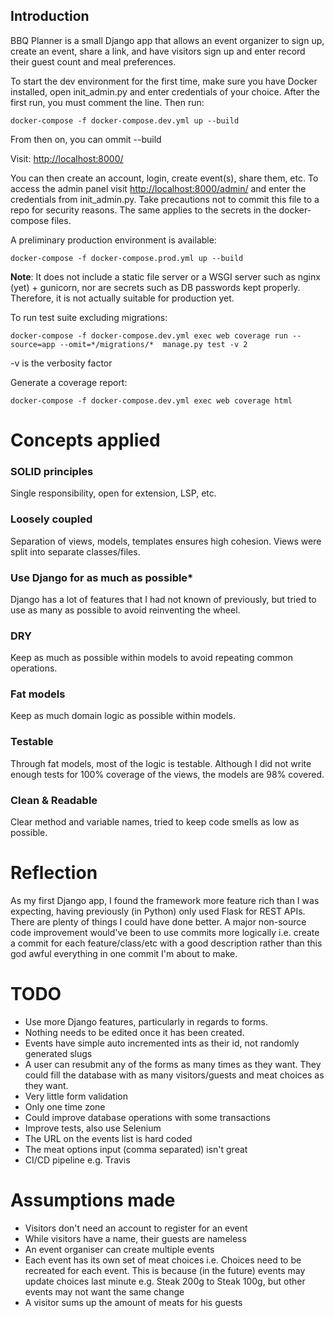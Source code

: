 ## Introduction

BBQ Planner is a small Django app that allows an event organizer to sign up, create an event, share a link, and have visitors sign up and enter record their guest count and meal preferences.

To start the dev environment for the first time, make sure you have Docker installed, open init_admin.py and enter credentials of your choice. After the first run, you must comment the line. Then run:
```
docker-compose -f docker-compose.dev.yml up --build
```
From then on, you can ommit --build

Visit: [http://localhost:8000/](http://localhost:8000/)

You can then create an account, login, create event(s), share them, etc. To access the admin panel visit [http://localhost:8000/admin/](http://localhost:8000/admin/) and enter the credentials from init_admin.py. Take precautions not to commit this file to a repo for security reasons. The same applies to the secrets in the docker-compose files.

A preliminary production environment is available:
```
docker-compose -f docker-compose.prod.yml up --build
```
**Note**: It does not include a static file server or a WSGI server such as nginx (yet) + gunicorn, nor are secrets such as DB passwords kept properly. Therefore, it is not actually suitable for production yet.

To run test suite excluding migrations:
```
docker-compose -f docker-compose.dev.yml exec web coverage run --source=app --omit=*/migrations/*  manage.py test -v 2
```
-v is the verbosity factor

Generate a coverage report:
```
docker-compose -f docker-compose.dev.yml exec web coverage html
```

# Concepts applied

### SOLID principles
Single responsibility, open for extension, LSP, etc.

### Loosely coupled
Separation of views, models, templates ensures high cohesion. Views were split into separate classes/files. 

### Use Django for as much as possible*
Django has a lot of features that I had not known of previously, but tried to use as many as possible to avoid reinventing the wheel.

### DRY
Keep as much as possible within models to avoid repeating common operations.

### Fat models
Keep as much domain logic as possible within models.

### Testable
Through fat models, most of the logic is testable. Although I did not write enough tests for 100% coverage of the views, the models are 98% covered.

### Clean & Readable
Clear method and variable names, tried to keep code smells as low as possible.

# Reflection
As my first Django app, I found the framework more feature rich than I was expecting, having previously (in Python) only used Flask for REST APIs. There are plenty of things I could have done better. A major non-source code improvement would've been to use commits more logically i.e. create a commit for each feature/class/etc with a good description rather than this god awful everything in one commit I'm about to make.

# TODO
* Use more Django features, particularly in regards to forms.
* Nothing needs to be edited once it has been created.
* Events have simple auto incremented ints as their id, not randomly generated slugs
* A user can resubmit any of the forms as many times as they want. They could fill the database with as many visitors/guests and meat choices as they want.
* Very little form validation
* Only one time zone
* Could improve database operations with some transactions
* Improve tests, also use Selenium
* The URL on the events list is hard coded
* The meat options input (comma separated) isn't great
* CI/CD pipeline e.g. Travis

# Assumptions made
* Visitors don't need an account to register for an event
* While visitors have a name, their guests are nameless
* An event organiser can create multiple events
* Each event has its own set of meat choices i.e. Choices need to be recreated for each event. This is because (in the future) events may update choices last minute e.g. Steak 200g to Steak 100g, but other events may not want the same change
* A visitor sums up the amount of meats for his guests